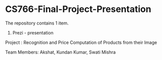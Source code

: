 # CS766-Final-Project-Presentation


The repository contains 1 item. 
  1. Prezi - presentation
 
Project : Recognition and Price Computation of Products from their Image

Team Members: Akshat, Kundan Kumar, Swati Mishra
